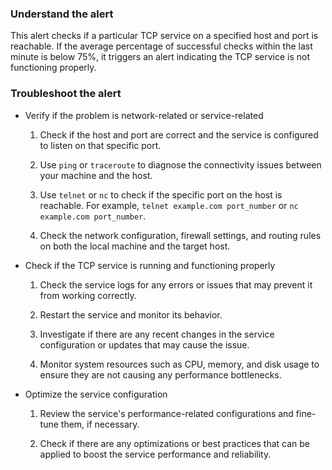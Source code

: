 ### Understand the alert

This alert checks if a particular TCP service on a specified host and port is reachable. If the average percentage of successful checks within the last minute is below 75%, it triggers an alert indicating the TCP service is not functioning properly.

### Troubleshoot the alert

- Verify if the problem is network-related or service-related

  1. Check if the host and port are correct and the service is configured to listen on that specific port.

  2. Use `ping` or `traceroute` to diagnose the connectivity issues between your machine and the host.

  3. Use `telnet` or `nc` to check if the specific port on the host is reachable. For example, `telnet example.com port_number` or `nc example.com port_number`.

  4. Check the network configuration, firewall settings, and routing rules on both the local machine and the target host.

- Check if the TCP service is running and functioning properly

  1. Check the service logs for any errors or issues that may prevent it from working correctly.

  2. Restart the service and monitor its behavior.

  3. Investigate if there are any recent changes in the service configuration or updates that may cause the issue.

  4. Monitor system resources such as CPU, memory, and disk usage to ensure they are not causing any performance bottlenecks.

- Optimize the service configuration

  1. Review the service's performance-related configurations and fine-tune them, if necessary.

  2. Check if there are any optimizations or best practices that can be applied to boost the service performance and reliability.

